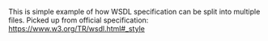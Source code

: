 This is simple example of how WSDL specification can be split into multiple files. Picked up from official specification: https://www.w3.org/TR/wsdl.html#_style
